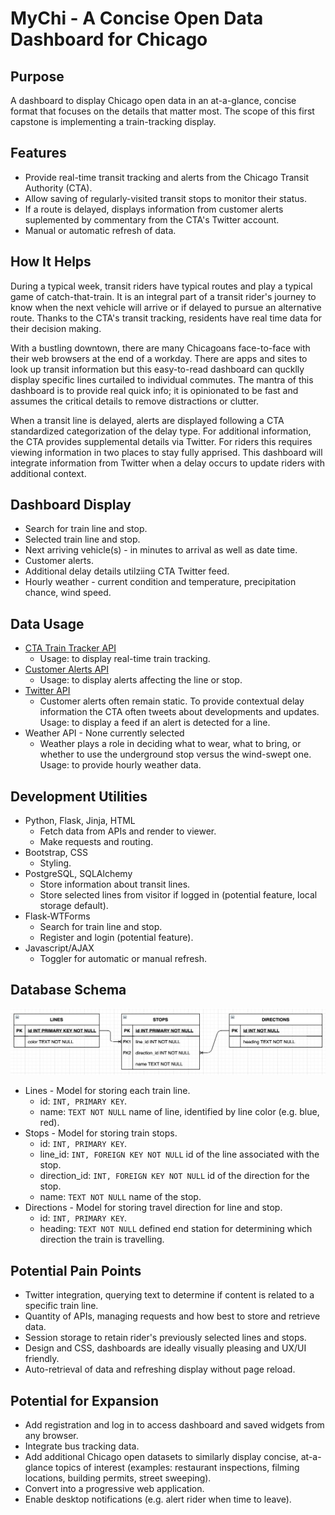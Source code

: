# MyChi - A Concise Open Data Dashboard for Chicago

## Purpose
A dashboard to display Chicago open data in an at-a-glance, concise format that focuses on the details that matter most. The scope of this first capstone is implementing a train-tracking display. 

## Features
- Provide real-time transit tracking and alerts from the Chicago Transit Authority (CTA).
- Allow saving of regularly-visited transit stops to monitor their status. 
- If a route is delayed, displays information from customer alerts suplemented by commentary from the CTA's Twitter account.
- Manual or automatic refresh of data. 

## How It Helps
During a typical week, transit riders have typical routes and play a typical game of catch-that-train. It is an integral part of a transit rider's journey to know when the next vehicle will arrive or if delayed to pursue an alternative route. Thanks to the CTA's transit tracking, residents have real time data for their decision making. 

With a bustling downtown, there are many Chicagoans face-to-face with their web browsers at the end of a workday. There are apps and sites to look up transit information but this easy-to-read dashboard can qucklly display specific lines curtailed to individual commutes. The mantra of this dashboard is to provide real quick info; it is opinionated to be fast and assumes the critical details to remove distractions or clutter. 

When a transit line is delayed, alerts are displayed following a CTA standardized categorization of the delay type. For additional information, the CTA provides supplemental details via Twitter. For riders this requires viewing information in two places to stay fully apprised. This dashboard will integrate information from Twitter when a delay occurs to update riders with additional context. 

## Dashboard Display
- Search for train line and stop.
- Selected train line and stop. 
- Next arriving vehicle(s) - in minutes to arrival as well as date time.
- Customer alerts.
- Additional delay details utilziing CTA Twitter feed.
- Hourly weather - current condition and temperature, precipitation chance, wind speed.

## Data Usage
- [CTA Train Tracker API](https://www.transitchicago.com/developers/traintracker/)
    - Usage: to display real-time train tracking. 
- [Customer Alerts API](https://www.transitchicago.com/developers/alerts/)
    - Usage: to display alerts affecting the line or stop.
- [Twitter API](https://developer.twitter.com/en/docs/twitter-api)
    - Customer alerts often remain static. To provide contextual delay information the CTA often tweets about developments and updates. Usage: to display a feed if an alert is detected for a line.
- Weather API - None currently selected
    - Weather plays a role in deciding what to wear, what to bring, or whether to use the underground stop versus the wind-swept one. Usage: to provide hourly weather data.

## Development Utilities
- Python, Flask, Jinja, HTML
    - Fetch data from APIs and render to viewer. 
    - Make requests and routing.
- Bootstrap, CSS
    - Styling.
- PostgreSQL, SQLAlchemy
    - Store information about transit lines.
    - Store selected lines from visitor if logged in (potential feature, local storage default).
- Flask-WTForms
    - Search for train line and stop.
    - Register and login (potential feature).
- Javascript/AJAX
    - Toggler for automatic or manual refresh.

## Database Schema
![diagram showing relationship between line, stops, and directions tables](assets/images/schema.jpg)
- Lines - Model for storing each train line.
    - id: `INT, PRIMARY KEY`.
    - name: `TEXT NOT NULL` name of line, identified by line color (e.g. blue, red).
- Stops - Model for storing train stops.
    - id: `INT, PRIMARY KEY`.
    - line_id: `INT, FOREIGN KEY NOT NULL` id of the line associated with the stop.
    - direction_id: `INT, FOREIGN KEY NOT NULL` id of the direction for the stop.
    - name: `TEXT NOT NULL` name of the stop.
- Directions - Model for storing travel direction for line and stop.
    - id: `INT, PRIMARY KEY`.
    - heading: `TEXT NOT NULL` defined end station for determining which direction the train is travelling.

## Potential Pain Points
- Twitter integration, querying text to determine if content is related to a specific train line.
- Quantity of APIs, managing requests and how best to store and retrieve data.
- Session storage to retain rider's previously selected lines and stops.
- Design and CSS, dashboards are ideally visually pleasing and UX/UI friendly.
- Auto-retrieval of data and refreshing display without page reload.

## Potential for Expansion
- Add registration and log in to access dashboard and saved widgets from any browser.
- Integrate bus tracking data.
- Add additional Chicago open datasets to similarly display concise, at-a-glance topics of interest (examples: restaurant inspections, filming locations, building permits, street sweeping).
- Convert into a progressive web application.
- Enable desktop notifications (e.g. alert rider when time to leave).

